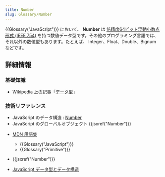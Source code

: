 ```yaml
---
title: Number
slug: Glossary/Number
---
```


{{Glossary("JavaScript")}} において、 **Number** は [倍精度64ビット浮動小数点形式 (IEEE 754)](https://ja.wikipedia.org/wiki/倍精度浮動小数点数) を持つ数値データ型です。その他のプログラミング言語では、それ以外の数値型もあります。たとえば、 Integer、Float、Double、Bignum などです。

## 詳細情報

### 基礎知識

- Wikipedia 上の記事「[データ型](https://ja.wikipedia.org/wiki/データ型)」

### 技術リファレンス

- JavaScript のデータ構造 : [Number](/ja/docs/Web/JavaScript/Data_structures#Number_type)
- JavaScript のグローバルオブジェクト {{jsxref("Number")}}

<!---->

- [MDN 用語集](/ja/docs/Glossary)

  - {{Glossary("JavaScript")}}
  - {{Glossary("Primitive")}}

- {{jsxref("Number")}}
- [JavaScript データ型とデータ構造](/ja/docs/Web/JavaScript/Data_structures)
